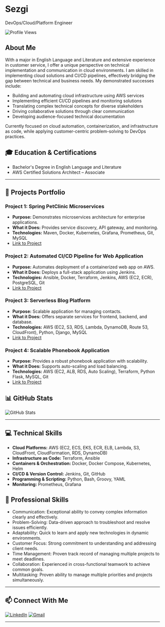 # Sezgi
DevOps/Cloud/Platform Engineer

![Profile Views](https://komarev.com/ghpvc/?username=sezgi&color=brightgreen)

## About Me

With a major in English Language and Literature and extensive experience in customer service, I offer a unique perspective on technical implementation and communication in cloud environments. I am skilled in implementing cloud solutions and CI/CD pipelines, effectively bridging the gap between technical and business needs. My demonstrated successes include:

- Building and automating cloud infrastructure using AWS services
- Implementing efficient CI/CD pipelines and monitoring solutions
- Translating complex technical concepts for diverse stakeholders
- Driving collaborative solutions through clear communication
- Developing audience-focused technical documentation

Currently focused on cloud automation, containerization, and infrastructure as code, while applying customer-centric problem-solving to DevOps practices.

## 🎓 Education & Certifications
- Bachelor's Degree in English Language and Literature
- AWS Certified Solutions Architect – Associate
  
---

## 🚀 Projects Portfolio 

### Project 1: Spring PetClinic Microservices
- **Purpose:** Demonstrates microservices architecture for enterprise applications.
- **What it Does:** Provides service discovery, API gateway, and monitoring.
- **Technologies:** Maven, Docker, Kubernetes, Grafana, Prometheus, Git, MySQL
- [Link to Project](https://github.com/sezzgi/PetClinic-Microservices)

### Project 2: Automated CI/CD Pipeline for Web Application
- **Purpose:** Automates deployment of a containerized web app on AWS.
- **What it Does:** Deploys a full-stack application using Jenkins.
- **Technologies:** Ansible, Docker, Terraform, Jenkins, AWS (EC2, ECR), PostgreSQL, Git
- [Link to Project](https://github.com/sezzgi/Automated-CI-CD-Pipeline-for-Web-Application)

### Project 3: Serverless Blog Platform
- **Purpose:** Scalable application for managing contacts.
- **What it Does:** Offers separate services for frontend, backend, and database.
- **Technologies:** AWS (EC2, S3, RDS, Lambda, DynamoDB, Route 53, CloudFront), Python, Django, MySQL
- [Link to Project](https://github.com/sezzgi/Serverless-Blog-Platform)

### Project 4: Scalable Phonebook Application
- **Purpose:** Provides a robust phonebook application with scalability.
- **What it Does:** Supports auto-scaling and load balancing.
- **Technologies:** AWS (EC2, ALB, RDS, Auto Scaling), Terraform, Python Flask, MySQL, Git
- [Link to Project](https://github.com/sezzgi/scalable-Phonebook-Application)

## 📊 GitHub Stats

![GitHub Stats](https://github-readme-stats.vercel.app/api?username=sezgi&show_icons=true&theme=radical)

---

## 💻 Technical Skills

- **Cloud Platforms:** AWS (EC2, ECS, EKS, ECR, ELB, Lambda, S3, CloudFront, CloudFormation, RDS, DynamoDB)
- **Infrastructure as Code:** Terraform, Ansible
- **Containers & Orchestration:** Docker, Docker Compose, Kubernetes, Helm
- **CI/CD & Version Control:** Jenkins, Git, GitHub
- **Programming & Scripting:** Python, Bash, Groovy, YAML
- **Monitoring:** Prometheus, Grafana


## 🤝 Professional Skills
- Communication: Exceptional ability to convey complex information clearly and effectively.
- Problem-Solving: Data-driven approach to troubleshoot and resolve issues efficiently.
- Adaptability: Quick to learn and apply new technologies in dynamic environments.
- Customer Focus: Strong commitment to understanding and addressing client needs.
- Time Management: Proven track record of managing multiple projects to meet deadlines.
- Collaboration: Experienced in cross-functional teamwork to achieve common goals.
- Multitasking: Proven ability to manage multiple priorities and projects simultaneously.

---

## 📫 Connect With Me
[![LinkedIn](https://img.shields.io/badge/linkedin-%230077B5.svg?&style=for-the-badge&logo=linkedin&logoColor=white)](https://www.linkedin.com/in/asdfgh/)
[![Gmail](https://img.shields.io/badge/gmail-f1f2f6.svg?&style=for-the-badge&logo=gmail&logoColor=red)](mailto:sezozrn@gmail.com)

---
